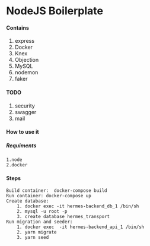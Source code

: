 # NodeJS Boilerplate 

#### Contains 
1. express <br />
2. Docker <br />
3. Knex <br />
4. Objection <br />
5. MySQL <br />
6. nodemon <br />
7. faker <br />

#### TODO 
1. security <br />
2. swagger <br />
3. mail <br />

#### How to use it 
##### Requiments 
```
1.node
2.docker
```

#### Steps
```
Build container:  docker-compose build
Run container: docker-compose up
Create database: 
    1. docker exec -it hermes-backend_db_1 /bin/sh
    2. mysql -u root -p
    3. create database hermes_transport
Run migration and seeder:
    1. docker exec  -it hermes-backend_api_1 /bin/sh
    2. yarn migrate
    3. yarn seed
```